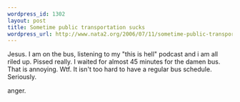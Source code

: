 ```yaml
--- 
wordpress_id: 1302
layout: post
title: Sometime public transportation sucks
wordpress_url: http://www.nata2.org/2006/07/11/sometime-public-transportation-sucks/
---
```

Jesus. I am on the bus, listening to my "this is hell" podcast and i am all riled up. Pissed really. I waited for almost 45 minutes for the damen bus. That is annoying. Wtf. It isn't too hard to have a regular bus schedule. Seriously.

anger.
